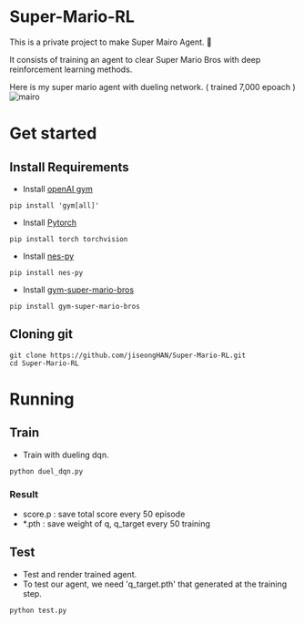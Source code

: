 # Super-Mario-RL

This is a private project to make Super Mairo Agent. :mushroom:


It consists of training an agent to clear Super Mario Bros with deep reinforcement learning methods.

Here is my super mario agent with dueling network. ( trained 7,000 epoach )
![mairo](/mario1.gif)

# Get started

## Install Requirements
* Install [openAI gym](http://gym.openai.com/)
```
pip install 'gym[all]'
```
* Install [Pytorch](https://pytorch.org/)
```
pip install torch torchvision
```
* Install [nes-py](https://pypi.org/project/nes-py/)
```
pip install nes-py
```
* Install [gym-super-mario-bros](https://pypi.org/project/gym-super-mario-bros/)
```
pip install gym-super-mario-bros
```

## Cloning git

```
git clone https://github.com/jiseongHAN/Super-Mario-RL.git
cd Super-Mario-RL
```

# Running

## Train

* Train with dueling dqn.
```
python duel_dqn.py
```

### Result
* score.p : save total score every 50 episode
* *.pth : save weight of q, q_target every 50 training


## Test
* Test and render trained agent.
* To test our agent, we need 'q_target.pth' that generated at the training step.
```
python test.py
```
